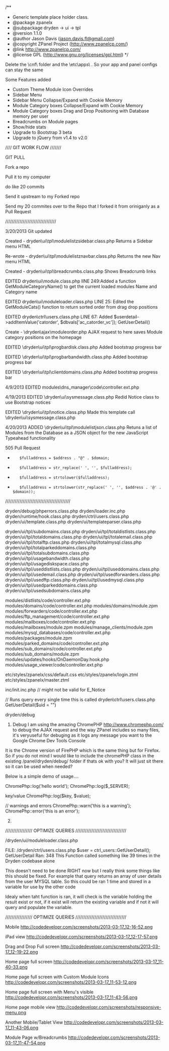 /**
 * Generic template place holder class.
 * @package zpanelx
 * @subpackage dryden -> ui -> tpl
 * @version 1.1.0
 * @author Jason Davis (jason.davis.fl@gmail.com)
 * @copyright ZPanel Project (http://www.zpanelcp.com/)
 * @link http://www.zpanelcp.com/
 * @license GPL (http://www.gnu.org/licenses/gpl.html)
 */

Delete the \cnf\ folder and the \etc\apps\ . So your app and panel configs can stay the same

Some Features added
- Custom Theme Module Icon Overrides
- Sidebar Menu
- Sidebar Menu Collapse/Expand with Cookie Memory
- Module Category boxes Collapse/Expand with Cookie Memory
- Module Category boxes Drag and Drop Positioning with Database memory per user
- Breadcrumbs on Module pages
- Show/hide stats
- Upgrade to Bootstrap 3 beta
- Upgrade to jQuery from v1.4 to v2.0

//// GIT WORK FLOW ///////

GIT PULL

Fork a repo

Pull it to my computer

do like 20 commits

Send it upstream to my Forked repo

Send my 20 commites over to the Repo that I forked it from oriniganly as a Pull Request

////////////////////////////////



3/20/2013 Git updated

Created - dryden\ui\tpl\modulelistzsidebar.class.php
Returns a Sidebar menu HTML

Re-wrote - dryden\ui\tpl\modulelistznavbar.class.php
Returns the new Nav menu HTML

Created - dryden\ui\tpl\breadcrumbs.class.php
Shows Breadcrumb links

EDITED dryden\ui\module.class.php
lINE 249:Added a function GetModuleCategoryName()  to get the current loaded modules Name and  Category name

EDITED dryden\ui\moduleloader.class.php
LINE 25: Edited the GetModuleCats() function to return sorted order from drag drop positions

EDITED dryden\ctrl\users.class.php
LINE 67: Added $userdetail->addItemValue('catorder', $dbvals['ac_catorder_vc']);
GetUserDetail()

Create  - \dryden\ajax\moduleorder.php
AJAX request to here saves Module category positions on the homepage

EDITED \dryden\ui\tpl\progbardisk.class.php
Added bootstrap progress bar

EDITED \dryden\ui\tpl\progbarbandwidth.class.php
Added bootstrap progress bar

EDITED \dryden\ui\tpl\clientdomains.class.php
Added bootstrap progress bar


4/9/2013
EDITED modules\dns_manager\code\controller.ext.php

4/19/2013
EDITED \dryden\ui\sysmessage.class.php
Redid Notice class to use Bootstrap notices

EDITED \dryden\ui\tpl\notice.class.php
Made this template call \dryden\ui\sysmessage.class.php

4/20/2013
ADDED \dryden\ui\tpl\modulelistjson.class.php
Retuns a list of Modules from the Database as a JSON object for the new JavaScript Typeahead functionality
















505 Pull Request
-        $fulladdress = $address . "@" . $domain;
-        $fulladdress = str_replace(' ', '', $fulladdress);
-        $fulladdress = strtolower($fulladdress);
+        $fulladdress = strtolower(str_replace(' ', '', $address . '@' . $domain));
/////////////////////////////////////////


dryden/debug/phperrors.class.php
dryden/loader.inc.php
dryden/runtime/hook.class.php
dryden/ctrl/users.class.php
dryden/ui/template.class.php
dryden/ui/templateparser.class.php

dryden/ui/tpl/subdomains.class.php
dryden/ui/tpl/totaldistlists.class.php
dryden/ui/tpl/totaldomains.class.php
dryden/ui/tpl/totalemail.class.php
dryden/ui/tpl/totalftp.class.php
dryden/ui/tpl/totalmysql.class.php
dryden/ui/tpl/totalparkeddomains.class.php
dryden/ui/tpl/totalsubdomains.class.php
dryden/ui/tpl/usagebandwidth.class.php
dryden/ui/tpl/usagediskspace.class.php
dryden/ui/tpl/useddistlists.class.php
dryden/ui/tpl/useddomains.class.php
dryden/ui/tpl/usedemail.class.php
dryden/ui/tpl/usedforwarders.class.php
dryden/ui/tpl/usedftp.class.php
dryden/ui/tpl/usedmysql.class.php
dryden/ui/tpl/usedparkeddomains.class.php
dryden/ui/tpl/usedsubdomains.class.php

modules/distlists/code/controller.ext.php
modules/domains/code/controller.ext.php
modules/domains/module.zpm
modules/forwarders/code/controller.ext.php
modules/ftp_management/code/controller.ext.php
modules/mailboxes/code/controller.ext.php
modules/mailboxes/module.zpm
modules/manage_clients/module.zpm
modules/mysql_databases/code/controller.ext.php
modules/packages/module.zpm
modules/parked_domains/code/controller.ext.php
modules/sub_domains/code/controller.ext.php
modules/sub_domains/module.zpm
modules/updates/hooks/OnDaemonDay.hook.php
modules/usage_viewer/code/controller.ext.php

etc/styles/zpanelx/css/default.css
etc/styles/zpanelx/login.ztml
etc/styles/zpanelx/master.ztml

inc/init.inc.php // might not be valid for E_Notice



// Runs query every single time this is called
dryden\ctrl\users.class.php
GetUserDetail($uid = "")






dryden/debug


1) Debug
I am using the amazing ChromePHP http://www.chromephp.com/ to debug the AJAX request and the way ZPanel includes so many files, it's veryuseful for debuging as it logs any message you want to the Google Chrome Dev Tools Console

It is the Chrome version of FirePHP which is the same thing but for Firefox.  So if you do not mind I would like to include the chromePHP class in the existing /panel/dryden/debug/ folder if thats ok with you?  It will just sit there so it can be used when needed?

Below is a simple demo of usage....

ChromePhp::log('hello world');
ChromePhp::log($_SERVER);

key/value
ChromePhp::log($key, $value);

// warnings and errors
ChromePhp::warn('this is a warning');
ChromePhp::error('this is an error');


2)



/////////////////     OPTIMIZE QUERIES ////////////////////////////////

/dryden/ui/moduleloader.class.php

FILE: /dryden/ctrl/users.class.php
$user = ctrl_users::GetUserDetail();
GetUserDetail Ran:  348
This Function called something like 39 times in the Dryden codebase alone

This doesn't need to be done RIGHT now but I really think some things like this should be fixed.  For example that query returns an array of user details from the user MYSQL table.  So this could be ran 1 time and stored in a variable for use by the other code

Idealy when taht function is ran, it will check is the variable holding the result exist or not, if it exist will return the existing variable and if not it will query and populate the variable.









/////////////////     OPTIMIZE QUERIES ////////////////////////////////














Mobile
http://codedevelopr.com/screenshots/2013-03-17_12-16-52.png

iPad view
http://codedevelopr.com/screenshots/2013-03-17_12-17-57.png

Drag and Drop Full screen
http://codedevelopr.com/screenshots/2013-03-17_12-19-22.png


Home page full screen
http://codedevelopr.com/screenshots/2013-03-17_11-40-33.png

Home page full screen with Custom Module Icons
http://codedevelopr.com/screenshots/2013-03-17_11-53-12.png

Home page full screen with Menu's visible
http://codedevelopr.com/screenshots/2013-03-17_11-43-56.png

Home page mobile view
http://codedevelopr.com/screenshots/responsive-menu.png

Another Mobile/Tablet View
http://codedevelopr.com/screenshots/2013-03-17_11-43-06.png

Module Page w/Breadcrumbs
http://codedevelopr.com/screenshots/2013-03-17_11-47-54.png
